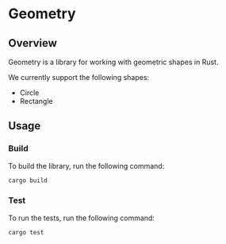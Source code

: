 # Geometry

## Overview

Geometry is a library for working with geometric shapes in Rust.

We currently support the following shapes:

- Circle
- Rectangle

## Usage

### Build

To build the library, run the following command:

```sh
cargo build
```

### Test

To run the tests, run the following command:

```sh
cargo test
```
